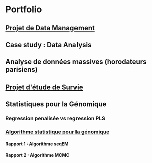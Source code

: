 # Portfolio


## [Projet de Data Management](https://github.com/bnaila/portfolio/tree/main/Projet%20de%20data%20management)

## Case study : Data Analysis

## Analyse de données massives (horodateurs parisiens)

## [Projet d'étude de Survie](https://github.com/bnaila/portfolio/tree/main/Projet%20d'%C3%A9tude%20de%20Survie)

## Statistiques pour la Génomique 
### Regression penalisée vs regression PLS 

### [Algorithme statistique pour la génomique](https://github.com/bnaila/portfolio/tree/main/Rapports%20Algo%20stats%20(g%C3%A9nomique))
#### Rapport 1 : Algorithme seqEM
#### Rapport 2 : Algorithme MCMC
